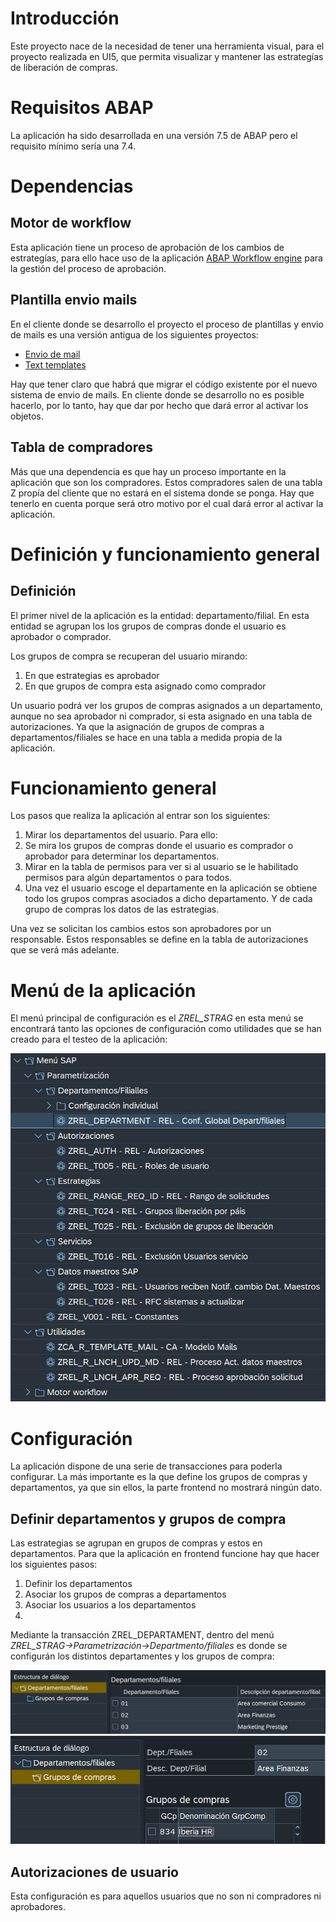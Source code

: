 # Introducción

Este proyecto nace de la necesidad de tener una herramienta visual, para el proyecto realizada en UI5, que permita visualizar y mantener las estrategías de liberación de compras. 

# Requisitos ABAP

La aplicación ha sido desarrollada en una versión 7.5 de ABAP pero el requisito mínimo sería una 7.4. 

# Dependencias

## Motor de workflow

Esta aplicación tiene un proceso de aprobación de los cambios de estrategías, para ello hace uso de la aplicación [ABAP Workflow engine](https://github.com/irodrigob/ABAP_Workflow-Engine) para la gestión del proceso de aprobación.

## Plantilla envio mails

En el cliente donde se desarrollo el proyecto el proceso de plantillas y envio de mails es una versión antigua de los siguientes proyectos:

* [Envio de mail](https://github.com/irodrigob/ABAP_Mail_Utility)
* [Text templates](https://github.com/irodrigob/ABAP_Text_Templates)

Hay que tener claro que habrá que migrar el código existente por el nuevo sistema de envio de mails. En cliente donde se desarrollo no es posible hacerlo, por lo tanto, hay que dar por hecho que dará error al activar los objetos.

## Tabla de compradores

Más que una dependencia es que hay un proceso importante en la aplicación que son los compradores. Estos compradores salen de una tabla Z propía del cliente que no estará en el sistema donde se ponga. Hay que tenerlo en cuenta porque será otro motivo por el cual dará error al activar la aplicación.

# Definición y funcionamiento general

## Definición

El primer nivel de la aplicación es la entidad: departamento/filial. En esta entidad se agrupan los los grupos de compras donde el usuario es aprobador o comprador.

Los grupos de compra se recuperan del usuario mirando:
1. En que estrategias es aprobador
2. En que grupos de compra esta asignado como comprador

Un usuario podrá ver los grupos de compras asignados a un departamento, aunque no sea aprobador ni comprador, si esta asignado en una tabla de autorizaciones. Ya que la asignación de grupos de compras a departamentos/filiales se hace en una tabla a medida propia de la aplicación.

# Funcionamiento general

Los pasos que realiza la aplicación al entrar son los siguientes:

1. Mirar los departamentos del usuario. Para ello:
  1. Se mira los grupos de compras donde el usuario es comprador o aprobador para determinar los departamentos.
  2. Mirar en la tabla de permisos para ver si al usuario se le habilitado permisos para algún departamentos o para todos.
2. Una vez el usuario escoge el departamente en la aplicación se obtiene todo los grupos compras asociados a dicho departamento. Y de cada grupo de compras los datos de las estrategias.

Una vez se solicitan los cambios estos son aprobadores por un responsable. Estos responsables se define en la tabla de autorizaciones que se verá más adelante.

# Menú de la aplicación

El menú principal de configuración es el *ZREL_STRAG* en esta menú se encontrará tanto las opciones de configuración como utilidades que se han creado para el testeo de la aplicación:

![menu](https://github.com/irodrigob/ABAP_Release_strategy/blob/main/docs/menu_ambito_aplicacion.png)

# Configuración

La aplicación dispone de una serie de transacciones para poderla configurar. La más importante es la que define los grupos de compras y departamentos, ya que sin ellos, la parte frontend no mostrará ningún dato.

## Definir departamentos y grupos de compra

Las estrategias se agrupan en grupos de compras y estos en departamentos. Para que la aplicación en frontend funcione hay que hacer los siguientes pasos:

1. Definir los departamentos
2. Asociar los grupos de compras a departamentos
3. Asociar los usuarios a los departamentos
4. 
Mediante la transacción ZREL_DEPARTAMENT, dentro del menú *ZREL_STRAG->Parametrización->Departmento/filiales* es donde se configurán los distintos departamentes y los grupos de compra:

![conf departamentos](https://github.com/irodrigob/ABAP_Release_strategy/blob/main/docs/conf_departamentos.png)
![conf departamentos2](https://github.com/irodrigob/ABAP_Release_strategy/blob/main/docs/conf_departamentos2.png)

## Autorizaciones de usuario

Esta configuración es para aquellos usuarios que no son ni compradores ni aprobadores.
